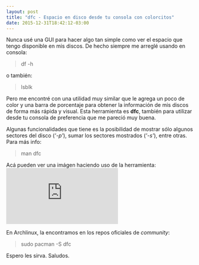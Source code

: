 ```yaml
---
layout: post
title: "dfc - Espacio en disco desde tu consola con colorcitos"
date: 2015-12-31T18:42:12-03:00
---
```


Nunca usé una GUI para hacer algo tan simple como ver el espacio que tengo disponible en mis discos. De hecho siempre me arreglé usando en consola:

> df -h

o también:

> lsblk

Pero me encontré con una utilidad muy similar que le agrega un poco de color y una barra de porcentaje para obtener la información de mis discos de forma más rápida y visual. Esta herramienta es **dfc**, también para utilizar desde tu consola de preferencia que me pareció muy buena.

Algunas funcionalidades que tiene es la posibilidad de mostrar sólo algunos sectores del disco (*'-p'*), sumar los sectores mostrados (*'-s'*), entre otras. Para más info:

> man dfc

Acá pueden ver una imágen haciendo uso de la herramienta:
![dfc](https://cloud.openmailbox.org/index.php/apps/files_sharing/ajax/publicpreview.php?x=1350&y=770&a=true&file=dfc.png&t=iPDfIK8RIlXgF0a&scalingup=0)

En Archlinux, la encontramos en los repos oficiales de *community*:

> sudo pacman -S dfc

Espero les sirva. Saludos.
